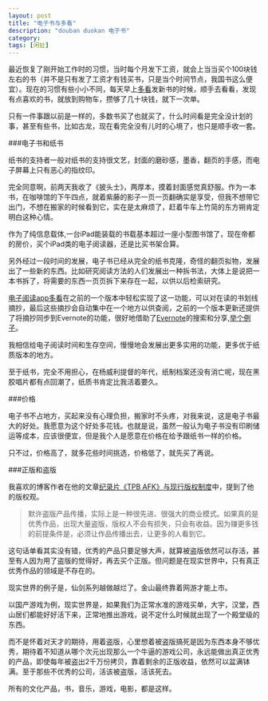 ```yaml
---
layout: post
title: "电子书与多看"
description: "douban duokan 电子书"
category: 
tags: [闲扯]
---
```


最近恢复了刚开始工作时的习惯，当时每个月发下工资，就会上当当买个100块钱左右的书（并不是只有发了工资才有钱买书，只是当个时间节点，我国书这么便宜）。现在的习惯有些小小不同，每天早上[多看](http://home.duokan.com/index.html)发新书的时候，顺手去看看，发现有点喜欢的书，就放到购物车，攒够了几十块钱，就下一次单。  

只有一件事跟以前是一样的，多数书买了也就买了，什么时间看是完全没计划的事，甚至有些书，比如古龙，现在看完全没有儿时的心境了，也只是顺手收一套。

###电子书和纸书

纸书的支持者一般对纸书的支持很文艺，封面的磨砂感，墨香，翻页的手感，而电子屏幕上只有恶心的指纹印。

完全同意啊，前两天我收了《披头士》，两厚本，摸着封面感觉真舒服。作为一本书，在咖啡馆的下午四点，就着紫藤的影子一页一页翻确实是享受，但我不想带它出门，不想在搬家的时候看到它，实在是太麻烦了，赶着牛车上竹简的东方朔肯定明白这种心情。

作为了纯信息载体,一台iPad能装载的书载基本超过一座小型图书馆了，现在帝都的房价，买个iPad类的电子阅读器，还是比买书架合算。

另外经过一段时间的发展，电子书已经从完全的纸书克隆，奇怪的翻页拟物，发展出了一些新的东西。比如研究阅读方法的人们发展出一种拆书法，大体上是说把一本书拆了，将需要的东西一页页拆下来存在一起，以供以后检索研究。

[电子阅读app多看](http://home.duokan.com/index.html)在之前的一个版本中轻松实现了这一功能，可以对在读的书划线摘抄，最后这些摘抄会自动集中在一个地方以供查阅，之前的一个版本更新还提供了将摘抄同步到Evernote的功能，很好地借助了[Evernote](http://evernote.com)的搜索和分享,[举个例子](https://www.evernote.com/shard/s4/sh/32695a03-6d15-4385-a889-ccfa6497546d/47a0ff5e45e6d1fa7703ba2b4fc56985)。

我相信给电子阅读时间和生存空间，慢慢地会发展出更多实用的功能，更多优于纸质版本的地方。

至于纸书，完全不用担心，在杨威利提督的年代，纸制档案还没有消亡呢，现在黑胶唱片都有点回潮了，纸质书肯定比我活着要久。

###价格

电子书不占地方，买起来没有心理负担，搬家时不头疼，对我来说，这是电子书最大的好处。我愿意为这个好处多花钱。也就是说，虽然一般认为电子书没有印刷储运等成本，应该很便宜，但是我个人是愿意在价格在给予跟纸书一样的价格。

只不过，价格高了，就多花些时间挑选，价格低了，就先买了再说。

###正版和盗版

我喜欢的博客作者在他的文章[纪录片《TPB AFK》与现行版权制度](http://www.ruanyifeng.com/blog/2013/02/tpb.html)中，提到了他的版权观。

>默许盗版产品传播，实际上是一种很先进、很强大的商业模式。如果真的是优秀作品，出现大量盗版，版权人不会有损失，只会有收益。因为赚更多钱的前提条件是，必须让作品传播出去，让更多的人看到它。

这句话单看其实没有错，优秀的产品只要足够大声，就算被盗版依然可以存活，甚至有人因为用了盗版的觉得好，再去买个正版。但问题是在现实世界中，只有真正优秀作品的领域是不存在的。

现实世界的例子是，仙剑系列越做越烂了。金山最终靠着网游才能上市。

以国产游戏为例，现实世界是，如果我们为正常水准的游戏买单，大宇，汉堂，西山居们都能好好活下来，正常地推出游戏，说不定什么时候就出现了一个殿堂级的东西。

而不是怀着对天才的期待，用着盗版，心里想着被盗版搞死是因为东西本身不够优秀，期待着不知道从哪个次元出现那么一个牛逼的游戏公司，永远能做出真正优秀的产品，即使每年被盗出2千万份拷贝，靠着剩余的正版收益，依然可以盆满钵满。至于那些不优秀的公司，活该被盗版，活该死去。

所有的文化产品，书，音乐，游戏，电影，都是这样。